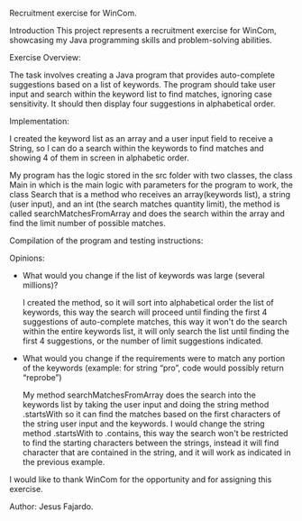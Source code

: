 Recruitment exercise for WinCom.

Introduction
This project represents a recruitment exercise for WinCom, showcasing my Java programming skills and problem-solving abilities.

Exercise Overview:

The task involves creating a Java program that provides auto-complete suggestions based on a list of keywords. The program should take user input and search within the keyword list to find matches, ignoring case sensitivity. It should then display four suggestions in alphabetical order.

Implementation:

I created the keyword list as an array and a user input field to receive a String, so I can do a search within the keywords to find matches and showing 4 of them in screen in alphabetic order.

My program has the logic stored in the src folder with two classes, the class Main in which is the main logic with parameters for the program to work, the class Search that is a method who receives an array(keywords list), a string (user input), and an int (the search matches quantity limit), the method is called searchMatchesFromArray and does the search within the array and find the limit number of possible matches.

Compilation of the program and testing instructions:


Opinions: 
- What would you change if the list of keywords was large (several millions)?

    I created the method, so it will sort into alphabetical order the list of keywords, this way the search will proceed until finding the first 4 suggestions of auto-complete matches, this way it won't do the search within the entire keywords list, it will only search the list until finding the first 4 suggestions, or the number of limit suggestions indicated.

- What would you change if the requirements were to match any portion of the keywords (example: for string “pro”, code would possibly return “reprobe”)

    My method searchMatchesFromArray does the search into the keywords list by taking the user input and doing the string method .startsWith so it can find the matches based on the first characters of the string user input and the keywords. I would change the string method .startsWith to .contains, this way the search won't be restricted to find the starting characters between the strings, instead it will find character that are contained in the string, and it will work as indicated in the previous example.

I would like to thank WinCom for the opportunity and for assigning this exercise.

Author: 
Jesus Fajardo.
